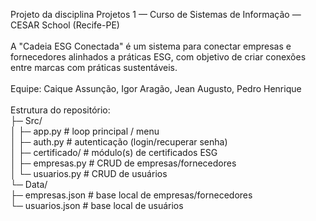Projeto da disciplina Projetos 1 — Curso de Sistemas de Informação — CESAR School (Recife-PE)
<br>
<br>A "Cadeia ESG Conectada" é um sistema para conectar empresas e fornecedores alinhados a práticas ESG, com objetivo de criar conexões entre marcas com práticas sustentáveis.
<br>
<br>Equipe: Caique Assunção, Igor Aragão, Jean Augusto, Pedro Henrique
<br>
<br>Estrutura do repositório:
<br>├─ Src/
<br>│  ├─ app.py           # loop principal / menu
<br>│  ├─ auth.py          # autenticação (login/recuperar senha)
<br>│  ├─ certificado/     # módulo(s) de certificados ESG
<br>│  ├─ empresas.py      # CRUD de empresas/fornecedores
<br>│  └─ usuarios.py      # CRUD de usuários
<br>└─ Data/
<br>   ├─ empresas.json    # base local de empresas/fornecedores
<br>   └─ usuarios.json    # base local de usuários
